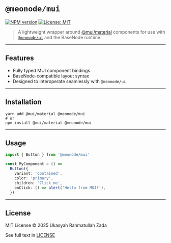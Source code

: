 # `@meonode/mui`

[![NPM version](https://img.shields.io/npm/v/@meonode/mui.svg?style=flat)](https://www.npmjs.com/package/@meonode/mui) [![License: MIT](https://img.shields.io/badge/License-MIT-yellow.svg)](https://opensource.org/licenses/MIT)

> A lightweight wrapper around [@mui/material](https://mui.com/) components for use with [`@meonode/ui`](https://www.npmjs.com/package/@meonode/ui) and the BaseNode runtime.

---

## Features

- Fully typed MUI component bindings
- BaseNode-compatible layout syntax
- Designed to interoperate seamlessly with `@meonode/ui`

---

## Installation

```shell
yarn add @mui/material @meonode/mui
# or
npm install @mui/material @meonode/mui
```


---

## Usage

```ts
import { Button } from '@meonode/mui'

const MyComponent = () =>
  Button({
    variant: 'contained',
    color: 'primary',
    children: 'Click me',
    onClick: () => alert('Hello from MUI!'),
  })
```


---

## License

MIT License © 2025 Ukasyah Rahmatullah Zada

See full text in [LICENSE](./LICENSE)
